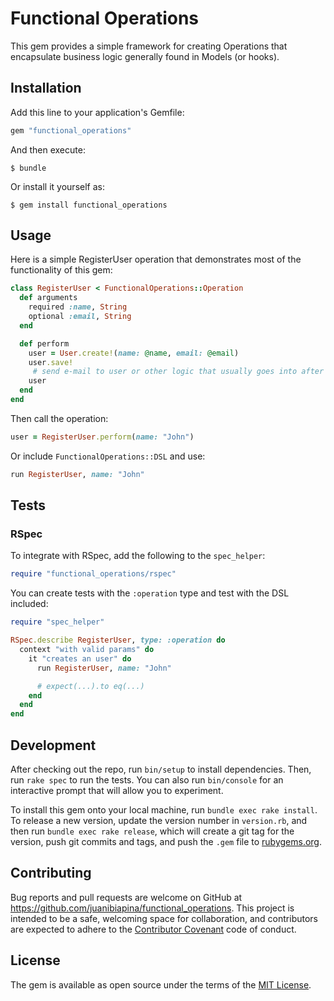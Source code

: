 # Functional Operations

This gem provides a simple framework for creating Operations that encapsulate
business logic generally found in Models (or hooks).

## Installation

Add this line to your application's Gemfile:

```ruby
gem "functional_operations"
```

And then execute:

    $ bundle

Or install it yourself as:

    $ gem install functional_operations

## Usage

Here is a simple RegisterUser operation that demonstrates most of the functionality
of this gem:

```ruby
class RegisterUser < FunctionalOperations::Operation
  def arguments
    required :name, String
    optional :email, String
  end

  def perform
    user = User.create!(name: @name, email: @email)
    user.save!
     # send e-mail to user or other logic that usually goes into after hooks
    user
  end
end
```

Then call the operation:

```ruby
user = RegisterUser.perform(name: "John")
```

Or include `FunctionalOperations::DSL` and use:
```ruby
run RegisterUser, name: "John"
```

## Tests

### RSpec

To integrate with RSpec, add the following to the `spec_helper`:

```ruby
require "functional_operations/rspec"
```

You can create tests with the `:operation` type and test with the DSL included:

```ruby
require "spec_helper"

RSpec.describe RegisterUser, type: :operation do
  context "with valid params" do
    it "creates an user" do
      run RegisterUser, name: "John"

      # expect(...).to eq(...)
    end
  end
end
```

## Development

After checking out the repo, run `bin/setup` to install dependencies. Then, run
`rake spec` to run the tests. You can also run `bin/console` for an interactive
prompt that will allow you to experiment.

To install this gem onto your local machine, run `bundle exec rake install`. To
release a new version, update the version number in `version.rb`, and then run
`bundle exec rake release`, which will create a git tag for the version, push
git commits and tags, and push the `.gem` file to
[rubygems.org](https://rubygems.org).

## Contributing

Bug reports and pull requests are welcome on GitHub at
https://github.com/juanibiapina/functional_operations. This project is intended
to be a safe, welcoming space for collaboration, and contributors are expected
to adhere to the [Contributor Covenant](http://contributor-covenant.org) code
of conduct.


## License

The gem is available as open source under the terms of the [MIT
License](http://opensource.org/licenses/MIT).

